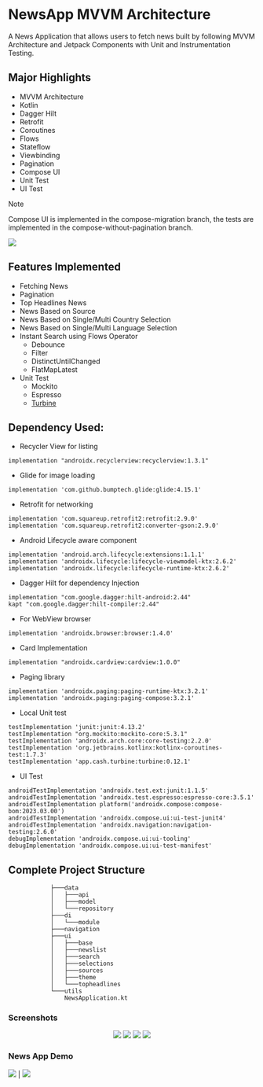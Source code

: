 
# NewsApp MVVM Architecture

A News Application that allows users to fetch news built by following MVVM Architecture and Jetpack Components with Unit and Instrumentation Testing.

## Major Highlights

- MVVM Architecture
- Kotlin
- Dagger Hilt
- Retrofit
- Coroutines
- Flows
- Stateflow
- Viewbinding
- Pagination
- Compose UI 
- Unit Test
- UI Test

> [!NOTE]
> Compose UI is implemented in the compose-migration branch, the tests are implemented in the compose-without-pagination branch.

<img src="https://github.com/gunishjain/NewsApp-MVVM-Architecture/blob/main/assets/MVVM-Arch.png">


## Features Implemented

- Fetching News
- Pagination
- Top Headlines News
- News Based on Source
- News Based on Single/Multi Country Selection
- News Based on Single/Multi Language Selection
- Instant Search using Flows Operator
  * Debounce
  * Filter
  * DistinctUntilChanged
  * FlatMapLatest
- Unit Test
  - Mockito
  - Espresso
  - [Turbine](https://github.com/cashapp/turbine/)
  
## Dependency Used:
- Recycler View for listing
```
implementation "androidx.recyclerview:recyclerview:1.3.1"

```
- Glide for image loading
```
implementation 'com.github.bumptech.glide:glide:4.15.1'
```
- Retrofit for networking
```
implementation 'com.squareup.retrofit2:retrofit:2.9.0'
implementation 'com.squareup.retrofit2:converter-gson:2.9.0'
```
- Android Lifecycle aware component 
```
implementation 'android.arch.lifecycle:extensions:1.1.1'
implementation 'androidx.lifecycle:lifecycle-viewmodel-ktx:2.6.2'
implementation 'androidx.lifecycle:lifecycle-runtime-ktx:2.6.2'
```
- Dagger Hilt for dependency Injection 
```
implementation "com.google.dagger:hilt-android:2.44"
kapt "com.google.dagger:hilt-compiler:2.44"
```
- For WebView browser 
```
implementation 'androidx.browser:browser:1.4.0'
```
- Card Implementation 
```
implementation "androidx.cardview:cardview:1.0.0"
```
- Paging library 
```
implementation 'androidx.paging:paging-runtime-ktx:3.2.1'
implementation 'androidx.paging:paging-compose:3.2.1'
```
- Local Unit test 
```
testImplementation 'junit:junit:4.13.2'
testImplementation "org.mockito:mockito-core:5.3.1"
testImplementation 'androidx.arch.core:core-testing:2.2.0'
testImplementation 'org.jetbrains.kotlinx:kotlinx-coroutines-test:1.7.3'
testImplementation 'app.cash.turbine:turbine:0.12.1'
```

- UI Test
```
androidTestImplementation 'androidx.test.ext:junit:1.1.5'
androidTestImplementation 'androidx.test.espresso:espresso-core:3.5.1'
androidTestImplementation platform('androidx.compose:compose-bom:2023.03.00')
androidTestImplementation 'androidx.compose.ui:ui-test-junit4'
androidTestImplementation 'androidx.navigation:navigation-testing:2.6.0'
debugImplementation 'androidx.compose.ui:ui-tooling'
debugImplementation 'androidx.compose.ui:ui-test-manifest'
```
## Complete Project Structure

```
            ├───data
            │   ├───api
            │   ├───model
            │   └───repository
            ├───di
            │   └───module
            ├───navigation
            ├───ui
            │   ├───base
            │   ├───newslist
            │   ├───search
            │   ├───selections
            │   ├───sources
            │   ├───theme
            │   └───topheadlines
            └───utils
                NewsApplication.kt

```

### Screenshots 

<p align="center">
<img src="https://github.com/gunishjain/NewsApp-MVVM-Architecture/blob/main/assets/homescreen.png">
<img src="https://github.com/gunishjain/NewsApp-MVVM-Architecture/blob/main/assets/selectionscreen.png">
<img src="https://github.com/gunishjain/NewsApp-MVVM-Architecture/blob/main/assets/searchscreen.png">
<img src="https://github.com/gunishjain/NewsApp-MVVM-Architecture/blob/main/assets/newssources.png">
</p>

### News App Demo

![](https://github.com/gunishjain/NewsApp-MVVM-Architecture/blob/main/assets/instant-search.gif) | ![](https://github.com/gunishjain/NewsApp-MVVM-Architecture/blob/main/assets/pagination.gif)



